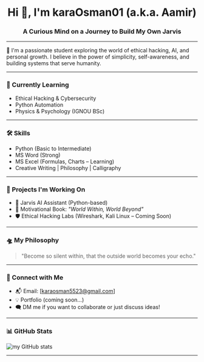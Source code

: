 
<h1 align="center">Hi 👋, I'm karaOsman01 (a.k.a. Aamir)</h1>
<h3 align="center">A Curious Mind on a Journey to Build My Own Jarvis</h3>

---

🌟 I'm a passionate student exploring the world of ethical hacking, AI, and personal growth. I believe in the power of simplicity, self-awareness, and building systems that serve humanity.

---

### 🧠 Currently Learning
- Ethical Hacking & Cybersecurity
- Python Automation
- Physics & Psychology (IGNOU BSc)

---

### 🛠️ Skills
- Python (Basic to Intermediate)
- MS Word (Strong)
- MS Excel (Formulas, Charts – Learning)
- Creative Writing | Philosophy | Calligraphy

---

### 🚧 Projects I'm Working On
- 🧠 Jarvis AI Assistant (Python-based)
- 📘 Motivational Book: *"World Within, World Beyond"*
- 🛡️ Ethical Hacking Labs (Wireshark, Kali Linux – Coming Soon)

---

### 🛸 My Philosophy
> "Become so silent within, that the outside world becomes your echo."

---

### 🔗 Connect with Me
- 📬 Email: [karaosman5523@gmail.com]
- 💡 Portfolio (coming soon...)
- 🗨️ DM me if you want to collaborate or just discuss ideas!

---

### 📊 GitHub Stats

![my GitHub stats](https://github-readme-stats.vercel.app/api?username=KaraOsman01&show_icons=true&theme=radical)

---

